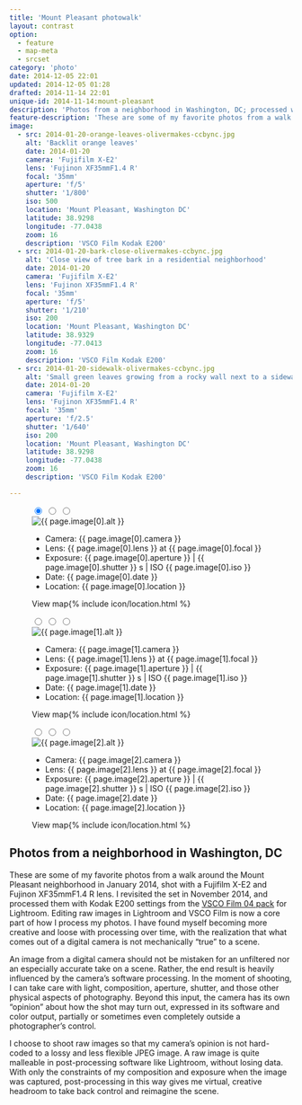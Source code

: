 ```yaml
---
title: 'Mount Pleasant photowalk'
layout: contrast
option:
  - feature
  - map-meta
  - srcset
category: 'photo'
date: 2014-12-05 22:01
updated: 2014-12-05 01:28
drafted: 2014-11-14 22:01
unique-id: 2014-11-14:mount-pleasant
description: 'Photos from a neighborhood in Washington, DC; processed with VSCO Film 04.'
feature-description: 'These are some of my favorite photos from a walk around the Mount Pleasant neighborhood in January 2014, shot with a Fujifilm X-E2 and Fujinon XF35mmF1.4 R lens, re-processed with VSCO Film 04.'
image:
  - src: 2014-01-20-orange-leaves-olivermakes-ccbync.jpg
    alt: 'Backlit orange leaves'
    date: 2014-01-20
    camera: 'Fujifilm X-E2'
    lens: 'Fujinon XF35mmF1.4 R'
    focal: '35mm'
    aperture: 'f/5'
    shutter: '1/800'
    iso: 500
    location: 'Mount Pleasant, Washington DC'
    latitude: 38.9298
    longitude: -77.0438
    zoom: 16
    description: 'VSCO Film Kodak E200'
  - src: 2014-01-20-bark-close-olivermakes-ccbync.jpg
    alt: 'Close view of tree bark in a residential neighborhood'
    date: 2014-01-20
    camera: 'Fujifilm X-E2'
    lens: 'Fujinon XF35mmF1.4 R'
    focal: '35mm'
    aperture: 'f/5'
    shutter: '1/210'
    iso: 200
    location: 'Mount Pleasant, Washington DC'
    latitude: 38.9329
    longitude: -77.0413
    zoom: 16
    description: 'VSCO Film Kodak E200'
  - src: 2014-01-20-sidewalk-olivermakes-ccbync.jpg
    alt: 'Small green leaves growing from a rocky wall next to a sidewalk'
    date: 2014-01-20
    camera: 'Fujifilm X-E2'
    lens: 'Fujinon XF35mmF1.4 R'
    focal: '35mm'
    aperture: 'f/2.5'
    shutter: '1/640'
    iso: 200
    location: 'Mount Pleasant, Washington DC'
    latitude: 38.9298
    longitude: -77.0438
    zoom: 16
    description: 'VSCO Film Kodak E200'

---
```


<figure class="wide">
  <input type="radio" role="radio" name="shift0" class="shift-back" id="shift-back0" checked>
  <input type="radio" role="radio" name="shift0" class="shift-overlay" id="shift-overlay0">
  <input type="radio" role="radio" name="shift0" class="shift-map" id="shift-map0">
  <div class="container map-background" id="i0">
    <img
      src="{{ site.image-url }}/{{ page.image[0].src }}" 
      sizes="{{ site.wide-sizes }}"
      srcset="{% for srcset1440 in site.srcset1440 %}{{ site.image-url }}/{{ site.srcset1440[forloop.index0] }}/{{ page.image[0].src }} {{ site.srcset1440[forloop.index0] }}w{% if forloop.last == false %}, {% endif %}{% endfor %}"
       alt="{{ page.image[0].alt }}"
    >
    <label for="shift-back0" class="shift-back-label"></label>
    <label for="shift-overlay0" class="shift-overlay-label"></label>
    <div class="photo-meta overlay">
      <div class="camera-icon {% if page.image[0].camera contains 'iPhone 5S' %}icon-iphone5s{% elsif page.image[0].camera contains 'X-E2' %}icon-fxe2{% endif %}"></div>
      <ul class="camera-details">
        <li>Camera: {{ page.image[0].camera }}</li>
        <li>Lens: {{ page.image[0].lens }} at {{ page.image[0].focal }}</li>
        <li>Exposure: {{ page.image[0].aperture }} | {{ page.image[0].shutter }} s | ISO {{ page.image[0].iso }}</li>
        <li>Date: {{ page.image[0].date }}</li>
        <li>Location: {{ page.image[0].location }}</li>
      </ul>
      <label for="shift-map0" class="shift-map-label">View map{% include icon/location.html %}</label>
    </div>
  </div>
</figure>

<figure class="wide">
  <input type="radio" role="radio" name="shift1" class="shift-back" id="shift-back1">
  <input type="radio" role="radio" name="shift1" class="shift-overlay" id="shift-overlay1">
  <input type="radio" role="radio" name="shift1" class="shift-map" id="shift-map1">
  <div class="container map-background" id="i1">
    <img
      src="{{ site.image-url }}/{{ page.image[1].src }}" 
      sizes="{{ site.wide-sizes }}"
      srcset="{% for srcset1440 in site.srcset1440 %}{{ site.image-url }}/{{ site.srcset1440[forloop.index0] }}/{{ page.image[1].src }} {{ site.srcset1440[forloop.index0] }}w{% if forloop.last == false %}, {% endif %}{% endfor %}"
      alt="{{ page.image[1].alt }}"
    >
    <label for="shift-back1" class="shift-back-label"></label>
    <label for="shift-overlay1" class="shift-overlay-label"></label>
    <div class="photo-meta overlay">
      <div class="camera-icon {% if page.image[1].camera contains 'iPhone 5S' %}icon-iphone5s{% elsif page.image[1].camera contains 'X-E2' %}icon-fxe2{% endif %}"></div>
      <ul class="camera-details">
        <li>Camera: {{ page.image[1].camera }}</li>
        <li>Lens: {{ page.image[1].lens }} at {{ page.image[1].focal }}</li>
        <li>Exposure: {{ page.image[1].aperture }} | {{ page.image[1].shutter }} s | ISO {{ page.image[1].iso }}</li>
        <li>Date: {{ page.image[1].date }}</li>
        <li>Location: {{ page.image[1].location }}</li>
      </ul>
      <label for="shift-map1" class="shift-map-label">View map{% include icon/location.html %}</label>
    </div>
  </div>
</figure>


<figure class="wide">
  <input type="radio" role="radio" name="shift2" class="shift-back" id="shift-back2">
  <input type="radio" role="radio" name="shift2" class="shift-overlay" id="shift-overlay2">
  <input type="radio" role="radio" name="shift2" class="shift-map" id="shift-map2">
  <div class="container map-background" id="i2">
    <img
      src="{{ site.image-url }}/{{ page.image[2].src }}" 
      sizes="{{ site.wide-sizes }}"
      srcset="{% for srcset1440 in site.srcset1440 %}{{ site.image-url }}/{{ site.srcset1440[forloop.index0] }}/{{ page.image[2].src }} {{ site.srcset1440[forloop.index0] }}w{% if forloop.last == false %}, {% endif %}{% endfor %}"
       alt="{{ page.image[2].alt }}"
    >
    <label for="shift-back2" class="shift-back-label"></label>
    <label for="shift-overlay2" class="shift-overlay-label"></label>
    <div class="photo-meta overlay">
      <div class="camera-icon {% if page.image[2].camera contains 'iPhone 5S' %}icon-iphone5s{% elsif page.image[2].camera contains 'X-E2' %}icon-fxe2{% endif %}"></div>
      <ul class="camera-details">
        <li>Camera: {{ page.image[2].camera }}</li>
        <li>Lens: {{ page.image[2].lens }} at {{ page.image[2].focal }}</li>
        <li>Exposure: {{ page.image[2].aperture }} | {{ page.image[2].shutter }} s | ISO {{ page.image[2].iso }}</li>
        <li>Date: {{ page.image[2].date }}</li>
        <li>Location: {{ page.image[2].location }}</li>
      </ul>
      <label for="shift-map2" class="shift-map-label">View map{% include icon/location.html %}</label>
    </div>
  </div>
</figure>

<section class="essay">
<h2>Photos from a neighborhood in Washington, DC</h2>
<p>These are some of my favorite photos from a walk around the Mount Pleasant neighborhood in January 2014, shot with a Fujifilm X-E2 and Fujinon XF35mmF1.4 R lens. I revisited the set in <time datetime="2014-11-14 21:00">November 2014</time>, and processed them with Kodak E200 settings from the <a href="http://vsco.co/film/04/lightroom">VSCO Film 04 pack</a> for Lightroom. Editing raw images in Lightroom and VSCO Film is now a core part of how I process my photos. I have found myself becoming more creative and loose with processing over time, with the realization that what comes out of a digital camera is not mechanically “true” to a scene.</p>
<p>An image from a digital camera should not be mistaken for an unfiltered nor an especially accurate take on a scene. Rather, the end result is heavily influenced by the camera’s software processing. In the moment of shooting, I can take care with light, composition, aperture, shutter, and those other physical aspects of photography. Beyond this input, the camera has its own “opinion” about how the shot may turn out, expressed in its software and color output, partially or sometimes even completely outside a photographer’s control.</p>
<p>I choose to shoot raw images so that my camera’s opinion is not hard-coded to a lossy and less flexible JPEG image. A raw image is quite malleable in post-processing software like Lightroom, without losing data. With only the constraints of my composition and exposure when the image was captured, post-processing in this way gives me virtual, creative headroom to take back control and reimagine the scene.</p>
</section>